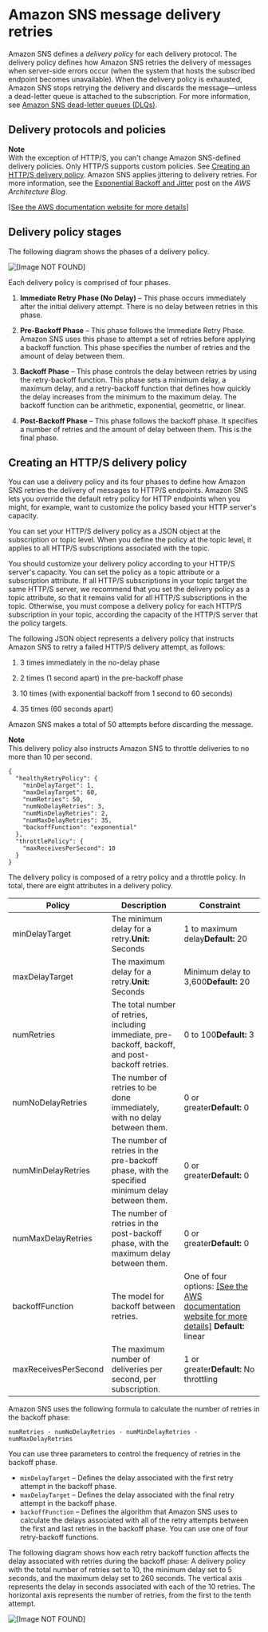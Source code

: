 # Amazon SNS message delivery retries<a name="sns-message-delivery-retries"></a>

Amazon SNS defines a *delivery policy* for each delivery protocol\. The delivery policy defines how Amazon SNS retries the delivery of messages when server\-side errors occur \(when the system that hosts the subscribed endpoint becomes unavailable\)\. When the delivery policy is exhausted, Amazon SNS stops retrying the delivery and discards the message—unless a dead\-letter queue is attached to the subscription\. For more information, see [Amazon SNS dead\-letter queues \(DLQs\)](sns-dead-letter-queues.md)\.

## Delivery protocols and policies<a name="delivery-policies-for-protocols"></a>

**Note**  
With the exception of HTTP/S, you can't change Amazon SNS\-defined delivery policies\. Only HTTP/S supports custom policies\. See [Creating an HTTP/S delivery policy](#creating-delivery-policy)\.
Amazon SNS applies jittering to delivery retries\. For more information, see the [Exponential Backoff and Jitter](https://aws.amazon.com/blogs/architecture/exponential-backoff-and-jitter/) post on the *AWS Architecture Blog*\.

[\[See the AWS documentation website for more details\]](http://docs.aws.amazon.com/sns/latest/dg/sns-message-delivery-retries.html)

## Delivery policy stages<a name="delivery-policy-stages"></a>

The following diagram shows the phases of a delivery policy\.

![\[Image NOT FOUND\]](http://docs.aws.amazon.com/sns/latest/dg/images/sns-delivery-policy-phases.png)

Each delivery policy is comprised of four phases\.

1. **Immediate Retry Phase \(No Delay\)** – This phase occurs immediately after the initial delivery attempt\. There is no delay between retries in this phase\.

1. **Pre\-Backoff Phase** – This phase follows the Immediate Retry Phase\. Amazon SNS uses this phase to attempt a set of retries before applying a backoff function\. This phase specifies the number of retries and the amount of delay between them\.

1. **Backoff Phase** – This phase controls the delay between retries by using the retry\-backoff function\. This phase sets a minimum delay, a maximum delay, and a retry\-backoff function that defines how quickly the delay increases from the minimum to the maximum delay\. The backoff function can be arithmetic, exponential, geometric, or linear\.

1. **Post\-Backoff Phase** – This phase follows the backoff phase\. It specifies a number of retries and the amount of delay between them\. This is the final phase\.

## Creating an HTTP/S delivery policy<a name="creating-delivery-policy"></a>

You can use a delivery policy and its four phases to define how Amazon SNS retries the delivery of messages to HTTP/S endpoints\. Amazon SNS lets you override the default retry policy for HTTP endpoints when you might, for example, want to customize the policy based your HTTP server's capacity\.

You can set your HTTP/S delivery policy as a JSON object at the subscription or topic level\. When you define the policy at the topic level, it applies to all HTTP/S subscriptions associated with the topic\.

You should customize your delivery policy according to your HTTP/S server's capacity\. You can set the policy as a topic attribute or a subscription attribute\. If all HTTP/S subscriptions in your topic target the same HTTP/S server, we recommend that you set the delivery policy as a topic attribute, so that it remains valid for all HTTP/S subscriptions in the topic\. Otherwise, you must compose a delivery policy for each HTTP/S subscription in your topic, according the capacity of the HTTP/S server that the policy targets\.

The following JSON object represents a delivery policy that instructs Amazon SNS to retry a failed HTTP/S delivery attempt, as follows:

1. 3 times immediately in the no\-delay phase

1. 2 times \(1 second apart\) in the pre\-backoff phase

1. 10 times \(with exponential backoff from 1 second to 60 seconds\)

1. 35 times \(60 seconds apart\)

Amazon SNS makes a total of 50 attempts before discarding the message\.

**Note**  
This delivery policy also instructs Amazon SNS to throttle deliveries to no more than 10 per second\.

```
{
  "healthyRetryPolicy": {
    "minDelayTarget": 1,
    "maxDelayTarget": 60,
    "numRetries": 50,
    "numNoDelayRetries": 3,
    "numMinDelayRetries": 2,
    "numMaxDelayRetries": 35,
    "backoffFunction": "exponential"
  },
  "throttlePolicy": {
    "maxReceivesPerSecond": 10
  }
}
```

The delivery policy is composed of a retry policy and a throttle policy\. In total, there are eight attributes in a delivery policy\.


| Policy  | Description | Constraint | 
| --- | --- | --- | 
| minDelayTarget | The minimum delay for a retry\.**Unit:** Seconds | 1 to maximum delay**Default:** 20 | 
| maxDelayTarget | The maximum delay for a retry\.**Unit:** Seconds | Minimum delay to 3,600**Default:** 20 | 
| numRetries | The total number of retries, including immediate, pre\-backoff, backoff, and post\-backoff retries\. | 0 to 100**Default:** 3 | 
| numNoDelayRetries | The number of retries to be done immediately, with no delay between them\. | 0 or greater**Default:** 0 | 
| numMinDelayRetries | The number of retries in the pre\-backoff phase, with the specified minimum delay between them\. | 0 or greater**Default:** 0 | 
| numMaxDelayRetries | The number of retries in the post\-backoff phase, with the maximum delay between them\. | 0 or greater**Default:** 0 | 
| backoffFunction | The model for backoff between retries\.  |  One of four options: [\[See the AWS documentation website for more details\]](http://docs.aws.amazon.com/sns/latest/dg/sns-message-delivery-retries.html) **Default:** linear  | 
| maxReceivesPerSecond  | The maximum number of deliveries per second, per subscription\. | 1 or greater**Default:** No throttling | 

Amazon SNS uses the following formula to calculate the number of retries in the backoff phase:

```
numRetries - numNoDelayRetries - numMinDelayRetries - numMaxDelayRetries
```

You can use three parameters to control the frequency of retries in the backoff phase\.
+ `minDelayTarget` – Defines the delay associated with the first retry attempt in the backoff phase\.
+ `maxDelayTarget` – Defines the delay associated with the final retry attempt in the backoff phase\.
+ `backoffFunction` – Defines the algorithm that Amazon SNS uses to calculate the delays associated with all of the retry attempts between the first and last retries in the backoff phase\. You can use one of four retry\-backoff functions\.

The following diagram shows how each retry backoff function affects the delay associated with retries during the backoff phase: A delivery policy with the total number of retries set to 10, the minimum delay set to 5 seconds, and the maximum delay set to 260 seconds\. The vertical axis represents the delay in seconds associated with each of the 10 retries\. The horizontal axis represents the number of retries, from the first to the tenth attempt\.

![\[Image NOT FOUND\]](http://docs.aws.amazon.com/sns/latest/dg/images/backoff-graph.png)